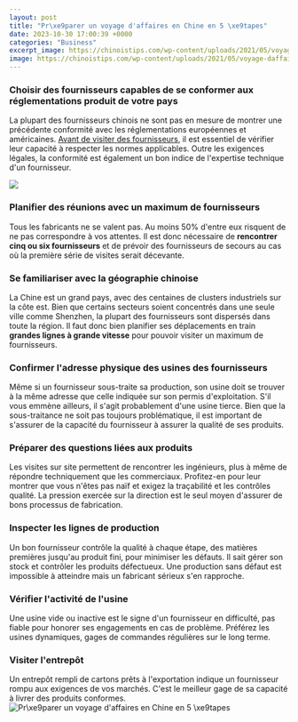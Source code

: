```yaml
---
layout: post
title: "Pr\xe9parer un voyage d'affaires en Chine en 5 \xe9tapes"
date: 2023-10-30 17:00:39 +0000
categories: "Business"
excerpt_image: https://chinoistips.com/wp-content/uploads/2021/05/voyage-daffaire-en-Chine.jpg
image: https://chinoistips.com/wp-content/uploads/2021/05/voyage-daffaire-en-Chine.jpg
---
```


### Choisir des fournisseurs capables de se conformer aux réglementations produit de votre pays
La plupart des fournisseurs chinois ne sont pas en mesure de montrer une précédente conformité avec les réglementations européennes et américaines. [Avant de visiter des fournisseurs](https://notiziedioggi.github.io/2024-01-08-meraviglie-della-sardegna/), il est essentiel de vérifier leur capacité à respecter les normes applicables. Outre les exigences légales, la conformité est également un bon indice de l'expertise technique d'un fournisseur.

![](https://zupimages.net/up/21/26/cue0.jpg)
### Planifier des réunions avec un maximum de fournisseurs 
Tous les fabricants ne se valent pas. Au moins 50% d'entre eux risquent de ne pas correspondre à vos attentes. Il est donc nécessaire de **rencontrer cinq ou six fournisseurs** et de prévoir des fournisseurs de secours au cas où la première série de visites serait décevante. 
### Se familiariser avec la géographie chinoise
La Chine est un grand pays, avec des centaines de clusters industriels sur la côte est. Bien que certains secteurs soient concentrés dans une seule ville comme Shenzhen, la plupart des fournisseurs sont dispersés dans toute la région. Il faut donc bien planifier ses déplacements en train **grandes lignes à grande vitesse** pour pouvoir visiter un maximum de fournisseurs.
### Confirmer l'adresse physique des usines des fournisseurs
Même si un fournisseur sous-traite sa production, son usine doit se trouver à la même adresse que celle indiquée sur son permis d'exploitation. S'il vous emmène ailleurs, il s'agit probablement d'une usine tierce. Bien que la sous-traitance ne soit pas toujours problématique, il est important de s'assurer de la capacité du fournisseur à assurer la qualité de ses produits.
### Préparer des questions liées aux produits  
Les visites sur site permettent de rencontrer les ingénieurs, plus à même de répondre techniquement que les commerciaux. Profitez-en pour leur montrer que vous n'êtes pas naïf et exigez la traçabilité et les contrôles qualité. La pression exercée sur la direction est le seul moyen d'assurer de bons processus de fabrication.
### Inspecter les lignes de production
Un bon fournisseur contrôle la qualité à chaque étape, des matières premières jusqu'au produit fini, pour minimiser les défauts. Il sait gérer son stock et contrôler les produits défectueux. Une production sans défaut est impossible à atteindre mais un fabricant sérieux s'en rapproche.
### Vérifier l'activité de l'usine
Une usine vide ou inactive est le signe d'un fournisseur en difficulté, pas fiable pour honorer ses engagements en cas de problème. Préférez les usines dynamiques, gages de commandes régulières sur le long terme.
### Visiter l'entrepôt 
Un entrepôt rempli de cartons prêts à l'exportation indique un fournisseur rompu aux exigences de vos marchés. C'est le meilleur gage de sa capacité à livrer des produits conformes.
![Pr\xe9parer un voyage d'affaires en Chine en 5 \xe9tapes](https://chinoistips.com/wp-content/uploads/2021/05/voyage-daffaire-en-Chine.jpg)